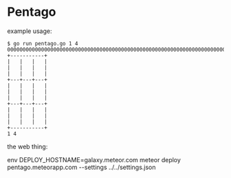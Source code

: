 # Pentago

example usage:

    $ go run pentago.go 1 4 000000000000000000000000000000000000000000000000000000000000000000000000000000000
    +-----------+
    |   |   |   |
    |   |   |   |
    |   |   |   |
    +---+---+---+
    |   |   |   |
    |   |   |   |
    |   |   |   |
    +---+---+---+
    |   |   |   |
    |   |   |   |
    |   |   |   |
    +-----------+
    1 4


the web thing:

env DEPLOY_HOSTNAME=galaxy.meteor.com  meteor deploy pentago.meteorapp.com --settings ../../settings.json
